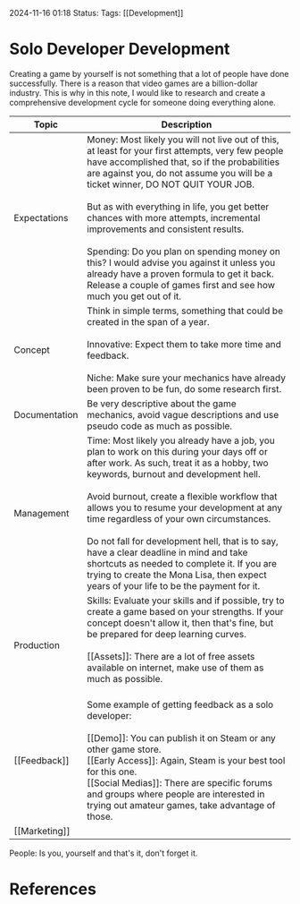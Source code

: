 2024-11-16 01:18
Status: 
Tags: [[Development]]

# Solo Developer Development

Creating a game by yourself is not something that a lot of people have done successfully. There is a reason that video games are a billion-dollar industry. This is why in this note, I would like to research and create a comprehensive development cycle for someone doing everything alone.

| Topic         | Description                                                                                                                                                                                                                                                                                                                                                                                                                                                                                                                                                                                  |
| ------------- | -------------------------------------------------------------------------------------------------------------------------------------------------------------------------------------------------------------------------------------------------------------------------------------------------------------------------------------------------------------------------------------------------------------------------------------------------------------------------------------------------------------------------------------------------------------------------------------------- |
| Expectations  | Money: Most likely you will not live out of this, at least for your first attempts, very few people have accomplished that, so if the probabilities are against you, do not assume you will be a ticket winner, DO NOT QUIT YOUR JOB. <br><br>But as with everything in life, you get better chances with more attempts, incremental improvements and consistent results.<br><br>Spending: Do you plan on spending money on this? I would advise you against it unless you already have a proven formula to get it back. Release a couple of games first and see how much you get out of it. |
| Concept       | Think in simple terms, something that could be created in the span of a year.<br><br>Innovative: Expect them to take more time and feedback.<br><br>Niche: Make sure your mechanics have already been proven to be fun, do some research first.                                                                                                                                                                                                                                                                                                                                              |
| Documentation | Be very descriptive about the game mechanics, avoid vague descriptions and use pseudo code as much as possible.                                                                                                                                                                                                                                                                                                                                                                                                                                                                              |
| Management    | Time: Most likely you already have a job, you plan to work on this during your days off or after work. As such, treat it as a hobby, two keywords, burnout and development hell.<br><br>Avoid burnout, create a flexible workflow that allows you to resume your development at any time regardless of your own circumstances.<br><br>Do not fall for development hell, that is to say, have a clear deadline in mind and take shortcuts as needed to complete it. If you are trying to create the Mona Lisa, then expect years of your life to be the payment for it.                       |
| Production    | Skills: Evaluate your skills and if possible, try to create a game based on your strengths. If your concept doesn't allow it, then that's fine, but be prepared for deep learning curves.<br><br>[[Assets]]: There are a lot of free assets available on internet, make use of them as much as possible.<br><br>                                                                                                                                                                                                                                                                             |
| [[Feedback]]  | Some example of getting feedback as a solo developer:<br><br>[[Demo]]: You can publish it on Steam or any other game store.<br>[[Early Access]]: Again, Steam is your best tool for this one.<br>[[Social Medias]]: There are specific forums and groups where people are interested in trying out amateur games, take advantage of those.                                                                                                                                                                                                                                                   |
| [[Marketing]] |                                                                                                                                                                                                                                                                                                                                                                                                                                                                                                                                                                                              |


People: Is you, yourself and that's it, don't forget it.






# References

